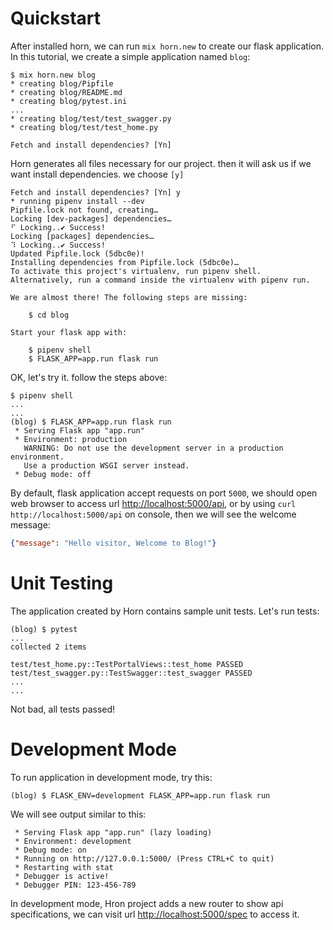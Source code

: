 # Quickstart

After installed horn, we can run `mix horn.new` to create our flask
application. In this tutorial, we create a simple application named `blog`:

```console
$ mix horn.new blog
* creating blog/Pipfile
* creating blog/README.md
* creating blog/pytest.ini
...
* creating blog/test/test_swagger.py
* creating blog/test/test_home.py

Fetch and install dependencies? [Yn]
```

Horn generates all files necessary for our project. then it will ask us if we want
install dependencies. we choose `[y]`

```console
Fetch and install dependencies? [Yn] y
* running pipenv install --dev
Pipfile.lock not found, creating…
Locking [dev-packages] dependencies…
⠋ Locking..✔ Success!
Locking [packages] dependencies…
⠹ Locking..✔ Success!
Updated Pipfile.lock (5dbc0e)!
Installing dependencies from Pipfile.lock (5dbc0e)…
To activate this project's virtualenv, run pipenv shell.
Alternatively, run a command inside the virtualenv with pipenv run.

We are almost there! The following steps are missing:

    $ cd blog

Start your flask app with:

    $ pipenv shell
    $ FLASK_APP=app.run flask run
```

OK, let's try it. follow the steps above:

```console
$ pipenv shell
...
...
(blog) $ FLASK_APP=app.run flask run 
 * Serving Flask app "app.run"
 * Environment: production
   WARNING: Do not use the development server in a production environment.
   Use a production WSGI server instead.
 * Debug mode: off
```

By default, flask application accept requests on port `5000`, we should open web
browser to access url [http://localhost:5000/api](http://localhost:5000/api), or
by using `curl http://localhost:5000/api` on console, then we will see the
welcome message:

```json
{"message": "Hello visitor, Welcome to Blog!"}
```


# Unit Testing

The application created by Horn contains sample unit tests. Let's run tests:

```console
(blog) $ pytest
...
collected 2 items

test/test_home.py::TestPortalViews::test_home PASSED
test/test_swagger.py::TestSwagger::test_swagger PASSED
...
...
```

Not bad, all tests passed! 


# Development Mode

To run application in development mode, try this:

```console
(blog) $ FLASK_ENV=development FLASK_APP=app.run flask run
```

We will see output similar to this:

```console
 * Serving Flask app "app.run" (lazy loading)
 * Environment: development
 * Debug mode: on
 * Running on http://127.0.0.1:5000/ (Press CTRL+C to quit)
 * Restarting with stat
 * Debugger is active!
 * Debugger PIN: 123-456-789
```

In development mode, Hron project adds a new router to show api specifications,
we can visit url [http://localhost:5000/spec](http://localhost:5000/spec) to
access it.
